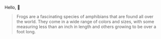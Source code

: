Hello, 👋

> Frogs are a fascinating species of amphibians that are found all over the world. They come in a wide range of colors and sizes, with some measuring less than an inch in length and others growing to be over a foot long. 

